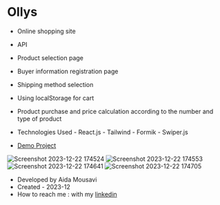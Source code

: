 
# Ollys

- Online shopping site
- API
- Product selection page
- Buyer information registration page
- Shipping method selection
- Using localStorage for cart
- Product purchase and price calculation according to the number and type of product
- Technologies Used - React.js - Tailwind - Formik - Swiper.js

- [Demo Project](https://ollys.vercel.app/)

![Screenshot 2023-12-22 174524](https://github.com/aida-mousavi/ollys/assets/115708698/9887f3ce-e3ab-4252-b983-ef225ad3fcf9)
![Screenshot 2023-12-22 174553](https://github.com/aida-mousavi/ollys/assets/115708698/2222dd29-865b-42ec-8639-69dc3524e96a)
![Screenshot 2023-12-22 174641](https://github.com/aida-mousavi/ollys/assets/115708698/2d91b3f6-955e-4271-b7b9-f2e15d7bc81e)
![Screenshot 2023-12-22 174705](https://github.com/aida-mousavi/ollys/assets/115708698/2e27eef9-c64a-4fdc-854e-b41173021f43)

- Developed by Aida Mousavi
- Created - 2023-12
- How to reach me : with my [linkedin](www.linkedin.com/in/aida-mousavi-18791a292)


